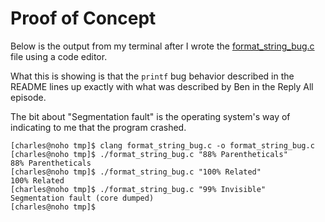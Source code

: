 # Proof of Concept
Below is the output from my terminal after I wrote the [format_string_bug.c](./format_string_bug.c) file using a code editor.

What this is showing is that the `printf` bug behavior described in the README lines up exactly with what was described by Ben in the Reply All episode.

The bit about "Segmentation fault" is the operating system's way of indicating to me that the program crashed.

```
[charles@noho tmp]$ clang format_string_bug.c -o format_string_bug.c
[charles@noho tmp]$ ./format_string_bug.c "88% Parentheticals"
88% Parentheticals
[charles@noho tmp]$ ./format_string_bug.c "100% Related"
100% Related
[charles@noho tmp]$ ./format_string_bug.c "99% Invisible"
Segmentation fault (core dumped)
[charles@noho tmp]$  
```
